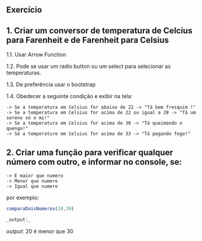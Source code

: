 ## Exercício

## 1. Criar um conversor de temperatura de Celcius para Farenheit e de Farenheit para Celsius

1.1. Usar Arrow Function

1.2. Pode se usar um radio button ou um select para selecionar as temperaturas.

1.3. De preferência usar o bootstrap

1.4. Obedecer a seguinte condição e exibir na tela:

    -> Se a temperatura em Celsius for abaixo de 22 -> "Tá bem fresquim !"
    -> Se a temperatura em Celsius for acima de 22 ou igual a 28 -> "Tá um sereno só o mi!"
    -> Se a temperatura em Celsius for acima de 30 -> "Tá queimando o quengo!" 
    -> Se a temperature em Celsius for acima de 33 -> "Tá pegando fogo!"

## 2. Criar uma função para verificar qualquer número com outro, e informar no console, se:

    -> É maior que numero
    -> Menor que numero
    -> Igual que numero

por exemplo:

```js
comparaDoisNumeros(20,30)

_output:_
```
*output:* 20 é menor que 30